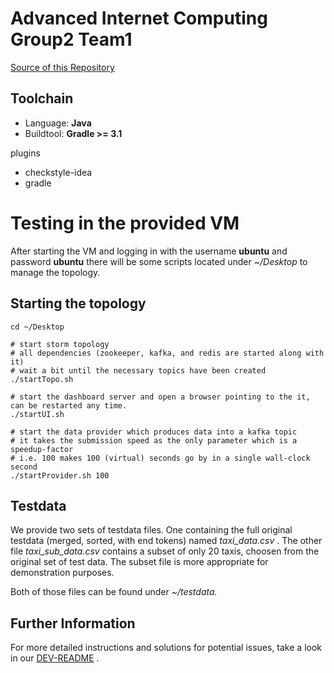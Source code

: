 # Advanced Internet Computing Group2 Team1

[Source of this Repository](http://hyde.infosys.tuwien.ac.at/aic2016/G2T1v2/commits/master)

Toolchain
---------

* Language: **Java**
* Buildtool: **Gradle >= 3.1**

plugins

* checkstyle-idea
* gradle

# Testing in the provided VM

After starting the VM and logging in with the username **ubuntu** and password **ubuntu** there will be some scripts located under *~/Desktop* to manage the topology.

Starting the topology
---------------------

```
cd ~/Desktop

# start storm topology
# all dependencies (zookeeper, kafka, and redis are started along with it)
# wait a bit until the necessary topics have been created
./startTopo.sh

# start the dashboard server and open a browser pointing to the it, can be restarted any time.
./startUI.sh

# start the data provider which produces data into a kafka topic
# it takes the submission speed as the only parameter which is a speedup-factor
# i.e. 100 makes 100 (virtual) seconds go by in a single wall-clock second
./startProvider.sh 100

```

Testdata
--------

We provide two sets of testdata files. One containing the full original testdata (merged, sorted, with end tokens) named  *taxi_data.csv* . 
The other file  *taxi_sub_data.csv*  contains a subset of only 20 taxis,  choosen from the original set of test data.  The subset file is more 
appropriate for demonstration purposes. 

Both of those files can be found under *~/testdata.*



Further Information
---------
For more detailed instructions and solutions for potential issues, take a look in our [DEV-README](http://hyde.infosys.tuwien.ac.at/aic2016/G2T1v2/blob/master/DEV-README.md) .  
